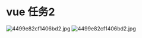# vue 任务2
![4499e82cf1406bd2.jpg](https://i.loli.net/2021/01/30/21CXszWQ3ESYkHF.jpg)
![4499e82cf1406bd2.jpg](https://i.loli.net/2021/01/30/21CXszWQ3ESYkHF.jpg)
